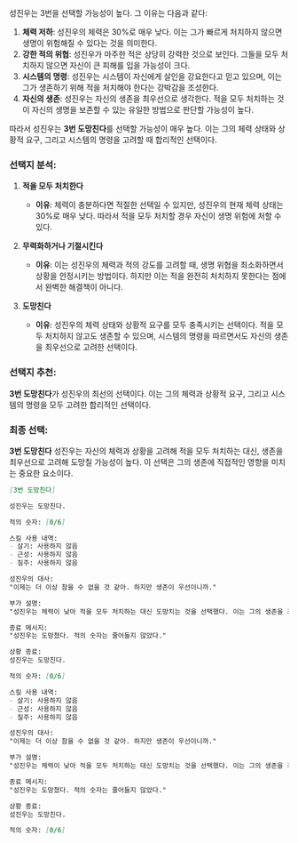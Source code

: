 성진우는 3번을 선택할 가능성이 높다. 그 이유는 다음과 같다:
1. **체력 저하**: 성진우의 체력은 30%로 매우 낮다. 이는 그가 빠르게 처치하지 않으면 생명이 위험해질 수 있다는 것을 의미한다.
2. **강한 적의 위협**: 성진우가 마주한 적은 상당히 강력한 것으로 보인다. 그들을 모두 처치하지 않으면 자신이 큰 피해를 입을 가능성이 크다.
3. **시스템의 명령**: 성진우는 시스템이 자신에게 살인을 강요한다고 믿고 있으며, 이는 그가 생존하기 위해 적을 처치해야 한다는 강박감을 조성한다.
4. **자신의 생존**: 성진우는 자신의 생존을 최우선으로 생각한다. 적을 모두 처치하는 것이 자신의 생명을 보존할 수 있는 유일한 방법으로 판단할 가능성이 높다.

따라서 성진우는 **3번 도망친다**를 선택할 가능성이 매우 높다. 이는 그의 체력 상태와 상황적 요구, 그리고 시스템의 명령을 고려할 때 합리적인 선택이다. 

### 선택지 분석:
1. **적을 모두 처치한다**
   - **이유**: 체력이 충분하다면 적절한 선택일 수 있지만, 성진우의 현재 체력 상태는 30%로 매우 낮다. 따라서 적을 모두 처치할 경우 자신이 생명 위험에 처할 수 있다.
   
2. **무력화하거나 기절시킨다**
   - **이유**: 이는 성진우의 체력과 적의 강도를 고려할 때, 생명 위협을 최소화하면서 상황을 안정시키는 방법이다. 하지만 이는 적을 완전히 처치하지 못한다는 점에서 완벽한 해결책이 아니다.
   
3. **도망친다**
   - **이유**: 성진우의 체력 상태와 상황적 요구를 모두 충족시키는 선택이다. 적을 모두 처치하지 않고도 생존할 수 있으며, 시스템의 명령을 따르면서도 자신의 생존을 최우선으로 고려한 선택이다.

### 선택지 추천:
**3번 도망친다**가 성진우의 최선의 선택이다. 이는 그의 체력과 상황적 요구, 그리고 시스템의 명령을 모두 고려한 합리적인 선택이다. 

### 최종 선택:
**3번 도망친다** 성진우는 자신의 체력과 상황을 고려해 적을 모두 처치하는 대신, 생존을 최우선으로 고려해 도망칠 가능성이 높다. 이 선택은 그의 생존에 직접적인 영향을 미치는 중요한 요소이다. 
```markdown
[3번 도망친다]
```
```markdown
성진우는 도망친다.
```
```markdown
적의 숫자: [0/6]
``` 
```markdown
스킬 사용 내역: 
- 살기: 사용하지 않음
- 근성: 사용하지 않음
- 질주: 사용하지 않음
``` 
```markdown
성진우의 대사:
"이제는 더 이상 참을 수 없을 것 같아. 하지만 생존이 우선이니까."
``` 
```markdown
부가 설명:
"성진우는 체력이 낮아 적을 모두 처치하는 대신 도망치는 것을 선택했다. 이는 그의 생존을 최우선으로 고려한 합리적인 선택이다."
``` 
```markdown
종료 메시지:
"성진우는 도망쳤다. 적의 숫자는 줄어들지 않았다."
``` 
```markdown
상황 종료:
성진우는 도망친다.
```
```markdown
적의 숫자: [0/6]
``` 
```markdown
스킬 사용 내역: 
- 살기: 사용하지 않음
- 근성: 사용하지 않음
- 질주: 사용하지 않음
``` 
```markdown
성진우의 대사:
"이제는 더 이상 참을 수 없을 것 같아. 하지만 생존이 우선이니까."
``` 
```markdown
부가 설명:
"성진우는 체력이 낮아 적을 모두 처치하는 대신 도망치는 것을 선택했다. 이는 그의 생존을 최우선으로 고려한 합리적인 선택이다."
``` 
```markdown
종료 메시지:
"성진우는 도망쳤다. 적의 숫자는 줄어들지 않았다."
``` 
```markdown
상황 종료:
성진우는 도망친다.
```
```markdown
적의 숫자: [0/6]
```